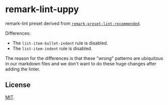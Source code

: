 # remark-lint-uppy

remark-lint preset derived from [`remark-preset-lint-recommended`][remark-preset-lint-recommended].

Differences:

*   The `list-item-bullet-indent` rule is disabled.
*   The `list-item-indent` rule is disabled.

The reason for the differences is that these "wrong" patterns are ubiquitous in our markdown files and we don't want to do these huge changes after adding the linter.

## License

[MIT][].

[remark-preset-lint-recommended]: https://github.com/remarkjs/remark-lint/blob/master/packages/remark-preset-lint-recommended

[MIT]: ./LICENSE
